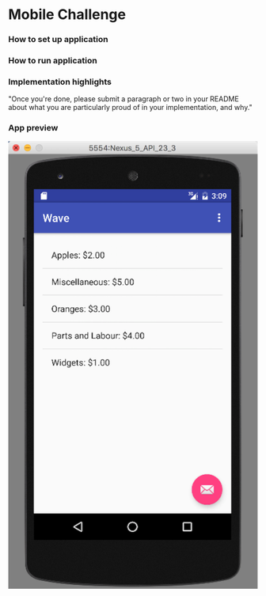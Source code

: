 # Mobile Challenge

### How to set up application

### How to run application

### Implementation highlights


"Once you're done, please submit a paragraph or two in your README about what you are particularly proud of in your implementation, and why."

### App preview

![Screenshot of app](https://github.com/parker-mar/mobile-challenge/blob/master/Wave/Preview.png)
